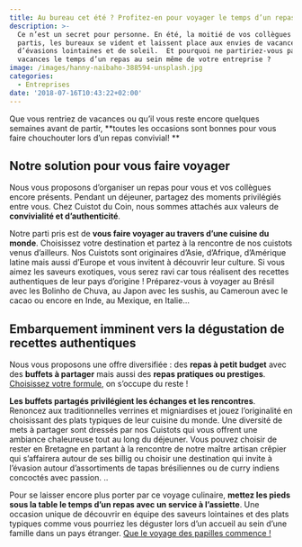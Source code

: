```yaml
---
title: Au bureau cet été ? Profitez-en pour voyager le temps d’un repas !
description: >-
  Ce n’est un secret pour personne. En été, la moitié de vos collègues sont
  partis, les bureaux se vident et laissent place aux envies de vacances,
  d’évasions lointaines et de soleil.  Et pourquoi ne partiriez-vous pas en
  vacances le temps d’un repas au sein même de votre entreprise ?
image: /images/hanny-naibaho-388594-unsplash.jpg
categories:
  - Entreprises
date: '2018-07-16T10:43:22+02:00'
---
```

Que vous rentriez de vacances ou qu’il vous reste encore quelques semaines avant de partir, **toutes les occasions sont bonnes pour vous faire chouchouter lors d’un repas convivial!**

## Notre solution pour vous faire voyager

Nous vous proposons d’organiser un repas pour vous et vos collègues encore présents. Pendant un déjeuner, partagez des moments privilégiés entre vous. Chez Cuistot du Coin, nous sommes attachés aux valeurs de **convivialité et d’authenticité**.

Notre parti pris est de **vous faire voyager au travers d’une cuisine du monde**. Choisissez votre destination et partez à la rencontre de nos cuistots venus d’ailleurs. Nos Cuistots sont originaires d’Asie, d’Afrique, d’Amérique latine mais aussi d’Europe et vous invitent à découvrir leur culture. Si vous aimez les saveurs exotiques, vous serez ravi car tous réalisent des recettes authentiques de leur pays d’origine ! Préparez-vous à voyager au Brésil avec les Bolinho de Chuva, au Japon avec les sushis, au Cameroun avec le cacao ou encore en Inde, au Mexique, en Italie…

## Embarquement imminent vers la dégustation de recettes authentiques

Nous vous proposons une offre diversifiée : des **repas à petit budget** avec des **buffets à partager** mais aussi des **repas pratiques ou prestiges**. [Choisissez votre formule](https://www.cuistotducoin.com/business), on s’occupe du reste !

**Les buffets partagés privilégient les échanges et les rencontres**. Renoncez aux traditionnelles verrines et migniardises et jouez l’originalité en choisissant des plats typiques de leur cuisine du monde. Une diversité de mets à partager sont dressés par nos Cuistots qui vous offrent une ambiance chaleureuse tout au long du déjeuner. Vous pouvez choisir de rester en Bretagne en partant à la rencontre de notre maître artisan crêpier qui s’affairera autour de ses billig ou choisir une destination qui invite à l’évasion autour d’assortiments de tapas brésiliennes ou de curry indiens concoctés avec passion...

Pour se laisser encore plus porter par ce voyage culinaire, **mettez les pieds sous la table le temps d’un repas avec un service à l’assiette**. Une occasion unique de découvrir en équipe des saveurs lointaines et des plats typiques comme vous pourriez les déguster lors d’un accueil au sein d’une famille dans un pays étranger. [Que le voyage des papilles commence !](https://www.cuistotducoin.com/business)
